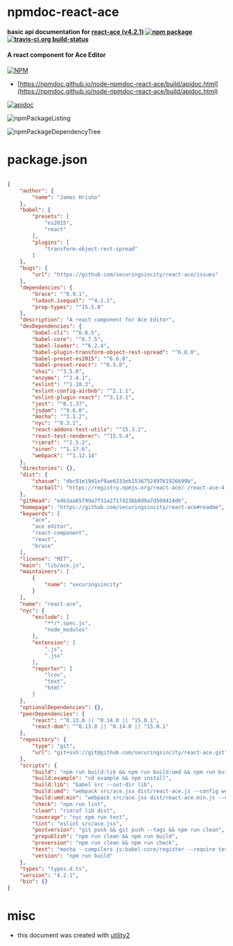 # npmdoc-react-ace

#### basic api documentation for  [react-ace (v4.2.1)](https://github.com/securingsincity/react-ace#readme)  [![npm package](https://img.shields.io/npm/v/npmdoc-react-ace.svg?style=flat-square)](https://www.npmjs.org/package/npmdoc-react-ace) [![travis-ci.org build-status](https://api.travis-ci.org/npmdoc/node-npmdoc-react-ace.svg)](https://travis-ci.org/npmdoc/node-npmdoc-react-ace)

#### A react component for Ace Editor

[![NPM](https://nodei.co/npm/react-ace.png?downloads=true&downloadRank=true&stars=true)](https://www.npmjs.com/package/react-ace)

- [https://npmdoc.github.io/node-npmdoc-react-ace/build/apidoc.html](https://npmdoc.github.io/node-npmdoc-react-ace/build/apidoc.html)

[![apidoc](https://npmdoc.github.io/node-npmdoc-react-ace/build/screenCapture.buildCi.browser.%252Ftmp%252Fbuild%252Fapidoc.html.png)](https://npmdoc.github.io/node-npmdoc-react-ace/build/apidoc.html)

![npmPackageListing](https://npmdoc.github.io/node-npmdoc-react-ace/build/screenCapture.npmPackageListing.svg)

![npmPackageDependencyTree](https://npmdoc.github.io/node-npmdoc-react-ace/build/screenCapture.npmPackageDependencyTree.svg)



# package.json

```json

{
    "author": {
        "name": "James Hrisho"
    },
    "babel": {
        "presets": [
            "es2015",
            "react"
        ],
        "plugins": [
            "transform-object-rest-spread"
        ]
    },
    "bugs": {
        "url": "https://github.com/securingsincity/react-ace/issues"
    },
    "dependencies": {
        "brace": "^0.9.1",
        "lodash.isequal": "^4.1.1",
        "prop-types": "^15.5.8"
    },
    "description": "A react component for Ace Editor",
    "devDependencies": {
        "babel-cli": "^6.6.5",
        "babel-core": "^6.7.5",
        "babel-loader": "^6.2.4",
        "babel-plugin-transform-object-rest-spread": "^6.8.0",
        "babel-preset-es2015": "^6.6.0",
        "babel-preset-react": "^6.5.0",
        "chai": "^3.5.0",
        "enzyme": "^2.4.1",
        "eslint": "^1.10.3",
        "eslint-config-airbnb": "^2.1.1",
        "eslint-plugin-react": "^3.13.1",
        "jest": "^0.1.37",
        "jsdom": "^9.6.0",
        "mocha": "^3.1.2",
        "nyc": "^8.3.1",
        "react-addons-test-utils": "^15.3.2",
        "react-test-renderer": "^15.5.4",
        "rimraf": "^2.5.2",
        "sinon": "^1.17.6",
        "webpack": "^1.12.14"
    },
    "directories": {},
    "dist": {
        "shasum": "dbc91e19d1ef9ae6333eb153675249761926699b",
        "tarball": "https://registry.npmjs.org/react-ace/-/react-ace-4.2.1.tgz"
    },
    "gitHead": "e4b3aa65799a7f31a27174236b8d9a7d50d414d6",
    "homepage": "https://github.com/securingsincity/react-ace#readme",
    "keywords": [
        "ace",
        "ace editor",
        "react-component",
        "react",
        "brace"
    ],
    "license": "MIT",
    "main": "lib/ace.js",
    "maintainers": [
        {
            "name": "securingsincity"
        }
    ],
    "name": "react-ace",
    "nyc": {
        "exclude": [
            "**/*.spec.js",
            "node_modules"
        ],
        "extension": [
            ".js",
            ".jsx"
        ],
        "reporter": [
            "lcov",
            "text",
            "html"
        ]
    },
    "optionalDependencies": {},
    "peerDependencies": {
        "react": "^0.13.0 || ^0.14.0 || ^15.0.1",
        "react-dom": "^0.13.0 || ^0.14.0 || ^15.0.1"
    },
    "repository": {
        "type": "git",
        "url": "git+ssh://git@github.com/securingsincity/react-ace.git"
    },
    "scripts": {
        "build": "npm run build:lib && npm run build:umd && npm run build:umd:min",
        "build:example": "cd example && npm install",
        "build:lib": "babel src --out-dir lib",
        "build:umd": "webpack src/ace.jsx dist/react-ace.js --config webpack.config.development.js",
        "build:umd:min": "webpack src/ace.jsx dist/react-ace.min.js --config webpack.config.production.js",
        "check": "npm run lint",
        "clean": "rimraf lib dist",
        "coverage": "nyc npm run test",
        "lint": "eslint src/ace.jsx",
        "postversion": "git push && git push --tags && npm run clean",
        "prepublish": "npm run clean && npm run build",
        "preversion": "npm run clean && npm run check",
        "test": "mocha --compilers js:babel-core/register --require tests/setup.js --recursive tests/**/*.spec.js",
        "version": "npm run build"
    },
    "types": "types.d.ts",
    "version": "4.2.1",
    "bin": {}
}
```



# misc
- this document was created with [utility2](https://github.com/kaizhu256/node-utility2)
